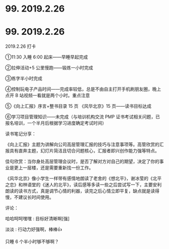 # 99\. 2019.2.26

# 99\. 2019.2.26

2019.2.26 打卡

①11:30 入睡 6:00 起床——早睡早起完成

②拉伸活动+5 公里慢跑——锻炼一小时完成

③练字半小时完成

④控制玩电子产品时间——完成率较低，总是不由自主打开手机刷朋友圈，晚上点开 B 站视频一看就是两个小时。重点注意

⑤《向上汇报》序言+整书目录 15 页 《风华北京》15 页——读书目标达成

⑥学习项目管理知识——未完成（与培训机构交流 PMP 证书考试相关问题，已报名培训，一个半月后根据学习进度确定考试时间）

读书笔记分享：

《向上汇报》主题为讲解向公司高层管理汇报的技巧与注意事项等。高管欣赏的汇报具有直奔主题，幻灯片简洁且切合问题核心，汇报者即兴创作能力强等特点。

佳句欣赏：当你身处高层管理会议时，是否了解对方对自己的期望，决定了你的事业是更上一层楼，还是需要重新找一份工作。

《风华北京》像小学生一样带有感情地朗读了老舍的《想北平》，谢冰莹的《北平之恋》和林语堂的《迷人的北平》，读后感等多读一些之后尝试写一下，主要安利朗读的读书方式，真是调节心情的利器，读完之后心情立即平复，缺点就是读得慢，不建议长时间使用。

评论：

哈哈呵呵嘿嘿 : 目标好清晰啊[强]

淡淡 : 行动力好强啊，棒棒👍

只睡 6 个半小时够不够啊？